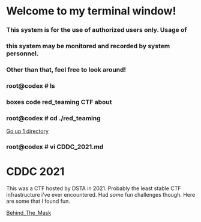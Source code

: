 # Welcome to my terminal window!                                                               
###  This system is for the use of authorized users only.  Usage of   
###  this system may be monitored and recorded by system personnel.                                                                   
###           Other than that, feel free to look around!  
### root@codex # ls
### boxes code red_teaming CTF about
### root@codex # cd ./red_teaming
[Go up 1 directory](../ctf.md)
### root@codex # vi CDDC_2021.md

# CDDC 2021

This was a CTF hosted by DSTA in 2021. Probably the least stable CTF infrastructure i've ever encountered.
Had *some* fun challenges though. Here are some that I found fun.

[Behind_The_Mask](./CDDC_2021/Behind_The_Mask.md)
